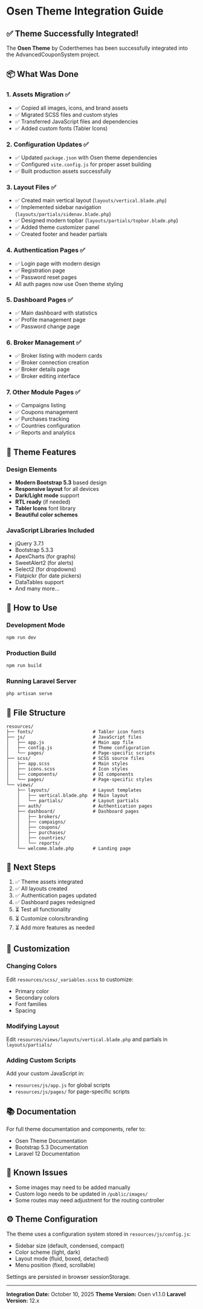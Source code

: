 # Osen Theme Integration Guide

## ✅ Theme Successfully Integrated!

The **Osen Theme** by Coderthemes has been successfully integrated into the AdvancedCouponSystem project.

## 📦 What Was Done

### 1. Assets Migration ✅
- ✅ Copied all images, icons, and brand assets
- ✅ Migrated SCSS files and custom styles
- ✅ Transferred JavaScript files and dependencies
- ✅ Added custom fonts (Tabler Icons)

### 2. Configuration Updates ✅
- ✅ Updated `package.json` with Osen theme dependencies
- ✅ Configured `vite.config.js` for proper asset building
- ✅ Built production assets successfully

### 3. Layout Files ✅
- ✅ Created main vertical layout (`layouts/vertical.blade.php`)
- ✅ Implemented sidebar navigation (`layouts/partials/sidenav.blade.php`)
- ✅ Designed modern topbar (`layouts/partials/topbar.blade.php`)
- ✅ Added theme customizer panel
- ✅ Created footer and header partials

### 4. Authentication Pages ✅
- ✅ Login page with modern design
- ✅ Registration page
- ✅ Password reset pages
- All auth pages now use Osen theme styling

### 5. Dashboard Pages ✅
- ✅ Main dashboard with statistics
- ✅ Profile management page
- ✅ Password change page

### 6. Broker Management ✅
- ✅ Broker listing with modern cards
- ✅ Broker connection creation
- ✅ Broker details page
- ✅ Broker editing interface

### 7. Other Module Pages ✅
- ✅ Campaigns listing
- ✅ Coupons management
- ✅ Purchases tracking
- ✅ Countries configuration
- ✅ Reports and analytics

## 🎨 Theme Features

### Design Elements
- **Modern Bootstrap 5.3** based design
- **Responsive layout** for all devices
- **Dark/Light mode** support
- **RTL ready** (if needed)
- **Tabler Icons** font library
- **Beautiful color schemes**

### JavaScript Libraries Included
- jQuery 3.7.1
- Bootstrap 5.3.3
- ApexCharts (for graphs)
- SweetAlert2 (for alerts)
- Select2 (for dropdowns)
- Flatpickr (for date pickers)
- DataTables support
- And many more...

## 🚀 How to Use

### Development Mode
```bash
npm run dev
```

### Production Build
```bash
npm run build
```

### Running Laravel Server
```bash
php artisan serve
```

## 📁 File Structure

```
resources/
├── fonts/                      # Tabler icon fonts
├── js/                         # JavaScript files
│   ├── app.js                  # Main app file
│   ├── config.js               # Theme configuration
│   └── pages/                  # Page-specific scripts
├── scss/                       # SCSS source files
│   ├── app.scss                # Main styles
│   ├── icons.scss              # Icon styles
│   ├── components/             # UI components
│   └── pages/                  # Page-specific styles
└── views/
    ├── layouts/                # Layout templates
    │   ├── vertical.blade.php  # Main layout
    │   └── partials/           # Layout partials
    ├── auth/                   # Authentication pages
    ├── dashboard/              # Dashboard pages
    │   ├── brokers/
    │   ├── campaigns/
    │   ├── coupons/
    │   ├── purchases/
    │   ├── countries/
    │   └── reports/
    └── welcome.blade.php       # Landing page
```

## 🎯 Next Steps

1. ✅ Theme assets integrated
2. ✅ All layouts created
3. ✅ Authentication pages updated
4. ✅ Dashboard pages redesigned
5. ⏳ Test all functionality
6. ⏳ Customize colors/branding
7. ⏳ Add more features as needed

## 🔧 Customization

### Changing Colors
Edit `resources/scss/_variables.scss` to customize:
- Primary color
- Secondary colors
- Font families
- Spacing

### Modifying Layout
Edit `resources/views/layouts/vertical.blade.php` and partials in `layouts/partials/`

### Adding Custom Scripts
Add your custom JavaScript in:
- `resources/js/app.js` for global scripts
- `resources/js/pages/` for page-specific scripts

## 📚 Documentation

For full theme documentation and components, refer to:
- Osen Theme Documentation
- Bootstrap 5.3 Documentation
- Laravel 12 Documentation

## 🐛 Known Issues

- Some images may need to be added manually
- Custom logo needs to be updated in `/public/images/`
- Some routes may need adjustment for the routing controller

## ⚙️ Theme Configuration

The theme uses a configuration system stored in `resources/js/config.js`:
- Sidebar size (default, condensed, compact)
- Color scheme (light, dark)
- Layout mode (fluid, boxed, detached)
- Menu position (fixed, scrollable)

Settings are persisted in browser sessionStorage.

---

**Integration Date:** October 10, 2025
**Theme Version:** Osen v1.1.0
**Laravel Version:** 12.x


